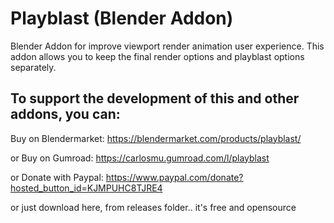 # Playblast (Blender Addon)
Blender Addon for improve viewport render animation user experience. This addon allows you to keep the final render options and playblast options separately. 

## To support the development of this and other addons, you can:

Buy on Blendermarket:
https://blendermarket.com/products/playblast/

or Buy on Gumroad:
https://carlosmu.gumroad.com/l/playblast

or Donate with Paypal:
https://www.paypal.com/donate?hosted_button_id=KJMPUHC8TJRE4

or just download here, from releases folder.. it's free and opensource


